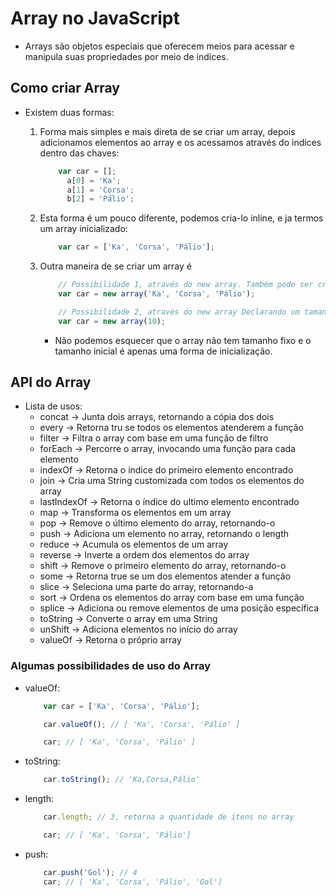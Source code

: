 # Array no JavaScript

- Arrays são objetos especiais que oferecem meios para acessar e manipula suas propriedades por meio de índices.

## Como criar Array

- Existem duas formas:

  1. Forma mais simples e mais direta de se criar um array, depois adicionamos elementos ao array e os acessamos através do indices dentro das chaves:
      ```js
          var car = [];
            a[0] = 'Ka';
            a[1] = 'Corsa';
            b[2] = 'Pálio';
      ```
  2. Esta forma é um pouco diferente, podemos cria-lo inline, e ja termos um array inicializado:
      ```js
          var car = ['Ka', 'Corsa', 'Pálio'];
      ```
  3. Outra maneira de se criar um array é
      ```js
          // Possibilidade 1, através do new array. Também pode ser criado inline.
          var car = new array('Ka', 'Corsa', 'Pálio'); 

          // Possibilidade 2, através do new array Declarando um tamanho inicial para o array, mas inicia com os indices vazios.
          var car = new array(10);
      ```
      * Não podemos esquecer que o array não tem tamanho fixo e o tamanho inicial é apenas uma forma de inicialização.
  
## API do Array
- Lista de usos:
  * concat -> Junta dois arrays, retornando a cópia dos dois
  * every -> Retorna tru se todos os elementos atenderem a função
  * filter -> Filtra o array com base em uma função de filtro
  * forEach -> Percorre o array, invocando uma função para cada elemento
  * indexOf -> Retorna o índice do primeiro elemento encontrado
  * join -> Cria uma String customizada com todos os elementos do array
  * lastIndexOf -> Retorna o índice do ultimo elemento encontrado
  * map -> Transforma os elementos em um array
  * pop -> Remove o último elemento do array, retornando-o
  * push -> Adiciona um elemento no array, retornando o length
  * reduce -> Acumula os elementos de um array
  * reverse -> Inverte a ordem dos elementos do array
  * shift -> Remove o primeiro elemento do array, retornando-o
  * some -> Retorna true se um dos elementos atender a função
  * slice -> Seleciona uma parte do array, retornando-a
  * sort -> Ordena os elementos do array com base em uma função
  * splice -> Adiciona ou remove elementos de uma posição específica
  * toString -> Converte o array em uma String
  * unShift -> Adiciona elementos no início do array
  * valueOf -> Retorna o próprio array
  
 ### Algumas possibilidades de uso do Array
  - valueOf:
      ```js
          var car = ['Ka', 'Corsa', 'Pálio'];

          car.valueOf(); // [ 'Ka', 'Corsa', 'Pálio' ]

          car; // [ 'Ka', 'Corsa', 'Pálio' ]
      ```
  - toString:
      ```js
          car.toString(); // 'Ka,Corsa,Pálio'
      ```
  - length:
      ```js
          car.length; // 3, retorna a quantidade de itens no array

          car; // [ 'Ka', 'Corsa', 'Pálio']
      ```
  - push:
      ```js
          car.push('Gol'); // 4
          car; // [ 'Ka', 'Corsa', 'Pálio', 'Gol']